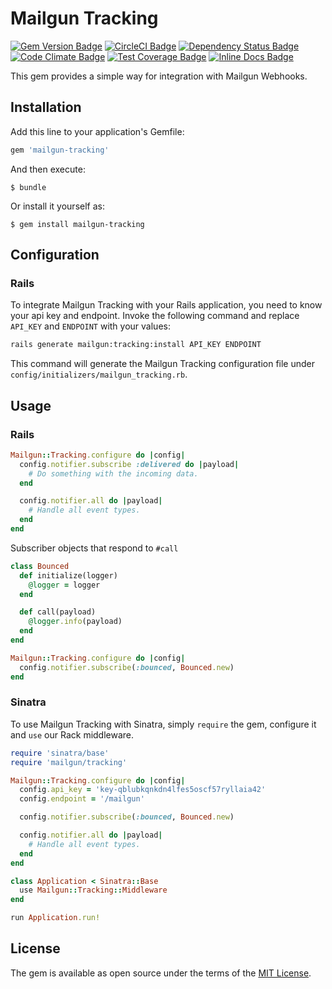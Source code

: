 # Mailgun Tracking

[![Gem Version Badge](https://badge.fury.io/rb/mailgun-tracking.svg)](https://badge.fury.io/rb/mailgun-tracking)
[![CircleCI Badge](https://circleci.com/gh/chubchenko/mailgun-tracking.svg?style=shield)](https://circleci.com/gh/chubchenko/mailgun-tracking)
[![Dependency Status Badge](https://beta.gemnasium.com/badges/github.com/chubchenko/mailgun-tracking.svg)](https://beta.gemnasium.com/projects/github.com/chubchenko/mailgun-tracking)
[![Code Climate Badge](https://codeclimate.com/github/chubchenko/mailgun-tracking/badges/gpa.svg)](https://codeclimate.com/github/chubchenko/mailgun-tracking)
[![Test Coverage Badge](https://codeclimate.com/github/chubchenko/mailgun-tracking/badges/coverage.svg)](https://codeclimate.com/github/chubchenko/mailgun-tracking/coverage)
[![Inline Docs Badge](http://inch-ci.org/github/chubchenko/mailgun-tracking.svg)](http://inch-ci.org/github/chubchenko/mailgun-tracking)

This gem provides a simple way for integration with Mailgun Webhooks.

## Installation

Add this line to your application's Gemfile:

```ruby
gem 'mailgun-tracking'
```

And then execute:

    $ bundle

Or install it yourself as:

    $ gem install mailgun-tracking

## Configuration

### Rails

To integrate Mailgun Tracking with your Rails application, you need to know
your api key and endpoint. Invoke the following command
and replace `API_KEY` and `ENDPOINT` with your values:

```bash
rails generate mailgun:tracking:install API_KEY ENDPOINT
```

This command will generate the Mailgun Tracking configuration file under
`config/initializers/mailgun_tracking.rb`.

## Usage

### Rails

```ruby
Mailgun::Tracking.configure do |config|
  config.notifier.subscribe :delivered do |payload|
    # Do something with the incoming data.
  end

  config.notifier.all do |payload|
    # Handle all event types.
  end
end
```

Subscriber objects that respond to `#call`

```ruby
class Bounced
  def initialize(logger)
    @logger = logger
  end

  def call(payload)
    @logger.info(payload)
  end
end
```

```ruby
Mailgun::Tracking.configure do |config|
  config.notifier.subscribe(:bounced, Bounced.new)
end
```

### Sinatra

To use Mailgun Tracking with Sinatra, simply `require` the gem, configure it and `use` our Rack middleware.

```ruby
require 'sinatra/base'
require 'mailgun/tracking'

Mailgun::Tracking.configure do |config|
  config.api_key = 'key-qblubkqnkdn4lfes5oscf57ryllaia42'
  config.endpoint = '/mailgun'

  config.notifier.subscribe(:bounced, Bounced.new)

  config.notifier.all do |payload|
    # Handle all event types.
  end
end

class Application < Sinatra::Base
  use Mailgun::Tracking::Middleware
end

run Application.run!
```

## License

The gem is available as open source under the terms of the [MIT License](http://opensource.org/licenses/MIT).
